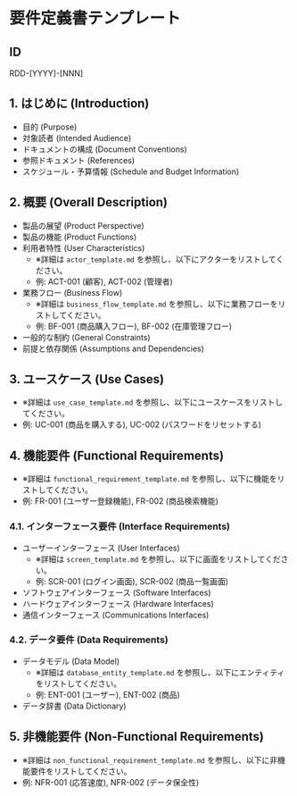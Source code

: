 # 要件定義書テンプレート

## ID

RDD-[YYYY]-[NNN]

## 1. はじめに (Introduction)

- 目的 (Purpose)
- 対象読者 (Intended Audience)
- ドキュメントの構成 (Document Conventions)
- 参照ドキュメント (References)
- スケジュール・予算情報 (Schedule and Budget Information)

## 2. 概要 (Overall Description)

- 製品の展望 (Product Perspective)
- 製品の機能 (Product Functions)
- 利用者特性 (User Characteristics)
  - ※詳細は `actor_template.md` を参照し、以下にアクターをリストしてください。
  - 例: ACT-001 (顧客), ACT-002 (管理者)
- 業務フロー (Business Flow)
  - ※詳細は `business_flow_template.md`
    を参照し、以下に業務フローをリストしてください。
  - 例: BF-001 (商品購入フロー), BF-002 (在庫管理フロー)
- 一般的な制約 (General Constraints)
- 前提と依存関係 (Assumptions and Dependencies)

## 3. ユースケース (Use Cases)

- ※詳細は `use_case_template.md`
  を参照し、以下にユースケースをリストしてください。
- 例: UC-001 (商品を購入する), UC-002 (パスワードをリセットする)

## 4. 機能要件 (Functional Requirements)

- ※詳細は `functional_requirement_template.md`
  を参照し、以下に機能をリストしてください。
- 例: FR-001 (ユーザー登録機能), FR-002 (商品検索機能)

### 4.1. インターフェース要件 (Interface Requirements)

- ユーザーインターフェース (User Interfaces)
  - ※詳細は `screen_template.md` を参照し、以下に画面をリストしてください。
  - 例: SCR-001 (ログイン画面), SCR-002 (商品一覧画面)
- ソフトウェアインターフェース (Software Interfaces)
- ハードウェアインターフェース (Hardware Interfaces)
- 通信インターフェース (Communications Interfaces)

### 4.2. データ要件 (Data Requirements)

- データモデル (Data Model)
  - ※詳細は `database_entity_template.md`
    を参照し、以下にエンティティをリストしてください。
  - 例: ENT-001 (ユーザー), ENT-002 (商品)
- データ辞書 (Data Dictionary)

## 5. 非機能要件 (Non-Functional Requirements)

- ※詳細は `non_functional_requirement_template.md`
  を参照し、以下に非機能要件をリストしてください。
- 例: NFR-001 (応答速度), NFR-002 (データ保全性)
